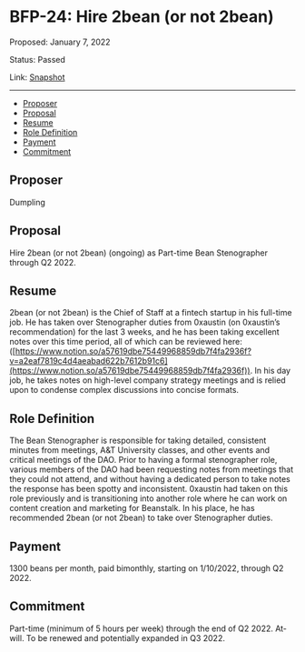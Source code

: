 # BFP-24: Hire 2bean (or not 2bean)

Proposed: January 7, 2022

Status: Passed

Link: [Snapshot](https://snapshot.org/#/beanstalkfarms.eth/proposal/0xd308f06933639072bfcfb5ada862e11c4ddda327cb954bb59cc4c9ad7a9bda5a)

---

- [Proposer](#proposer)
- [Proposal](#proposal)
- [Resume](#resume)
- [Role Definition](#role-definition)
- [Payment](#payment)
- [Commitment](#commitment)

## Proposer

Dumpling

## Proposal

Hire 2bean (or not 2bean) (ongoing) as Part-time Bean Stenographer through Q2 2022.

## Resume

2bean (or not 2bean) is the Chief of Staff at a fintech startup in his full-time job. He has taken over Stenographer duties from 0xaustin (on 0xaustin’s recommendation) for the last 3 weeks, and he has been taking excellent notes over this time period, all of which can be reviewed here: ([https://www.notion.so/a57619dbe75449968859db7f4fa2936f?v=a2eaf7819c4d4aeabad622b7612b91c6](https://www.notion.so/a57619dbe75449968859db7f4fa2936f)). In his day job, he takes notes on high-level company strategy meetings and is relied upon to condense complex discussions into concise formats.

## Role Definition

The Bean Stenographer is responsible for taking detailed, consistent minutes from meetings, A&T University classes, and other events and critical meetings of the DAO. Prior to having a formal stenographer role, various members of the DAO had been requesting notes from meetings that they could not attend, and without having a dedicated person to take notes the response has been spotty and inconsistent. 0xaustin had taken on this role previously and is transitioning into another role where he can work on content creation and marketing for Beanstalk. In his place, he has recommended 2bean (or not 2bean) to take over Stenographer duties.

## Payment

1300 beans per month, paid bimonthly, starting on 1/10/2022, through Q2 2022.

## Commitment

Part-time (minimum of 5 hours per week) through the end of Q2 2022. At-will. To be renewed and potentially expanded in Q3 2022.
